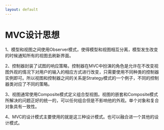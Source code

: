 ```yaml
---
layout: default
---
```

# MVC设计思想

1、模型和视图之间使用Observer模式，使得模型和视图相互分离，模型发生改变的时候通知所有的视图去刷新界面。

2、控制器封装了试图的响应策略，控制器在MVC中扮演的角色是允许在不改变视图外观的情况下对用户的输入的相应方式进行改变，只需要使用不同种类的控制器实例即可。所以视图和控制器之间的关系是Strategy模式的一个例子，不同的控制器类对应了不同的策略。

3、视图通常使用Composite模式定义组合型视图。视图的嵌套和Composite模式所解决的问题正好的统一的，可以任何组合但是不影响他的外观。单个对象和复合对象具有一致性。

4、MVC的设计模式主要使用的就是这三种设计模式。也可以融合进一个其他的设计模式。